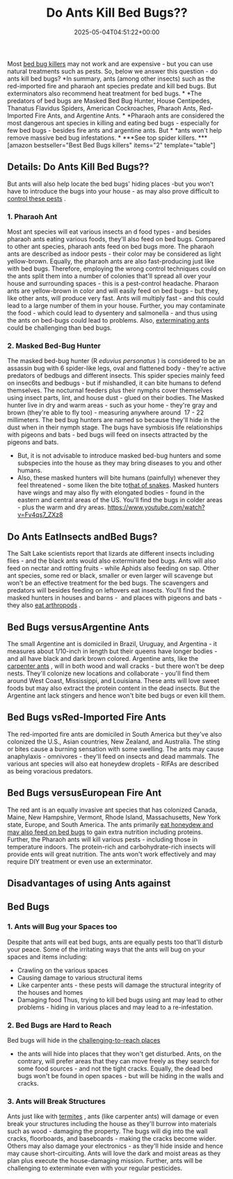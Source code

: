 ﻿---
layout: post
title: Do Ants Kill Bed Bugs??
date: '2025-05-04T04:51:22+00:00'
categories:
- Bed Bugs
- Guide
tags: []
slug: /do-ants-kill-bed-bugs/
lastmod: 2025-05-07T12:21:26+03:00
---

Most
[bed bug killers](https://pestpolicy.com/does-rubbing-alcohol-kill-bed-bugs/)
may not work and are expensive - but you can use natural treatments such as pests. So, below we answer this question - do ants kill bed bugs?
*In summary, ants (among other insects) such as the red-imported fire and pharaoh ant species predate and kill bed bugs. But exterminators also recommend heat treatment for bed bugs. *
*The predators of bed bugs are Masked Bed Bug Hunter, House Centipedes, Thanatus Flavidus Spiders, American Cockroaches, Pharaoh Ants, Red-Imported Fire Ants, and Argentine Ants. *
*Pharaoh ants are considered the most dangerous ant species in killing and eating bed bugs - especially for few bed bugs - besides fire ants and argentine ants. But *
*ants won't help remove massive bed bug infestations. *
***See top spider killers. ***
[amazon bestseller="Best Bed Bugs killers" items="2" template="table"]
## Details: Do Ants Kill Bed Bugs??
But ants will also help locate the bed bugs' hiding places -but you won't have to introduce the bugs into your house - as may also prove difficult to
[control these pests](https://nysipm.cornell.edu/whats-bugging-you/bed-bugs/bed-bug-faqs///)
.
### 1. Pharaoh Ant
Most ant species will eat various insects an
d food types - and besides pharaoh ants eating various foods, they'll also feed on bed bugs. Compared to other ant species, pharaoh ants feed on bed bugs more.
The pharaoh ants are described as indoor pests - their color may be considered as light yellow-brown. Equally, the pharaoh ants are also fast-producing just like with bed bugs.
Therefore, employing the wrong control techniques could on the ants split them into a number of colonies that'll spread all over your house and surrounding spaces - this is a pest-control headache.
Pharaon ants are yellow-brown in color and will easily feed on bed bugs - but they, like other ants, will produce very fast. Ants will multiply fast - and this could lead to a large number of them in your house.
Further, you may contaminate the food - which could lead to dysentery and salmonella - and thus using the ants on bed-bugs could lead to problems. Also,
[exterminating ants](https://pestpolicy.com/)
could be challenging than bed bugs.
### 2. Masked Bed-Bug Hunter
The masked bed-bug hunter (R
*eduvius personatus*
) is considered to be an assassin bug with 6 spider-like legs, oval and flattened body - they're active predators of bedbugs and different insects.
This spider species mainly feed on insec6ts and bedbugs - but if mishandled, it can bite humans to defend themselves. The nocturnal feeders plus their nymphs cover themselves using insect parts, lint, and house dust - glued on their bodies.
The Masked hunter live in dry and warm areas - such as your home - they're gray and brown (they're able to fly too) - measuring anywhere around  17 - 22 millimeters.
The bed bug hunters are named so because they'll hide in the dust when in their nymph stage. The bugs have symbiosis life relationships with pigeons and bats - bed bugs will feed on insects attracted by the pigeons and bats.
- But, it is not advisable to introduce masked bed-bug hunters and some subspecies into the house as they may bring diseases to you and other humans.
- Also, these masked hunters will bite humans (painfully) whenever they feel threatened - some liken the bite to[that of snakes](https://pestpolicy.com/best-snake-repellent-for-yards/).
Masked hunters have wings and may also fly with elongated bodies - found in the eastern and central areas of the US. You'll find the bugs in colder areas - plus the warm and dry areas.
https://www.youtube.com/watch?v=Fv4qs7_ZXz8
## Do Ants EatInsects andBed Bugs?
The Salt Lake scientists report that lizards ate different insects including flies - and the black ants would also exterminate bed bugs. Ants will also feed on nectar and rotting fruits - while Aphids also feeding on sap.
Other ant species, some red or black, smaller or even larger will scavenge but won't be an effective treatment for the bed bugs. The scavengers and predators will besides feeding on leftovers eat insects.
You'll find the masked hunters in houses and barns -  and places with pigeons and bats - they also
[eat arthropods](https://pestpolicy.com/can-bearded-dragons-eat-bananas/)
.
## Bed Bugs versusArgentine Ants
The small Argentine ant is domiciled in Brazil, Uruguay, and Argentina - it measures about 1/10-inch in length but their queens have longer bodies - and all have black and dark brown colored.
Argentine ants, like the
[carpenter ants](https://pestpolicy.com/do-carpenter-bees-bite/)
, will in both wood and wall cracks - but there won't be deep nests. They'll colonize new locations and collaborate - you'll find them around West Coast, Mississippi, and Louisiana.
These ants will love sweet foods but may also extract the protein content in the dead insects. But the Argentine ant lack stingers and hence won't bite bed bugs or even kill them.
## Bed Bugs vsRed-Imported Fire Ants
The red-imported
fire ants are domiciled in South America but they've also colonized the U.S., Asian countries, New Zealand, and Australia.
The sting or bites
cause a burning sensation with some swelling.
The ants may cause anaphylaxis - omnivores - they'll feed on insects and dead mammals.
The various ant species will also eat honeydew droplets - RIFAs are described as being voracious predators.
## Bed Bugs versusEuropean Fire Ant
The red ant is an equally invasive ant species that has colonized Canada, Maine, New Hampshire, Vermont, Rhode Island, Massachusetts, New York state, Europe, and South America.
The ants primarily
[eat honeydew and may also feed on bed bugs](https://pestpolicy.com/what-animals-eat-bed-bugs/)
to gain extra nutrition including proteins. Further, the Pharaoh ants will kill various pests - including those in temperature indoors.
The protein-rich and carbohydrate-rich insects will provide ents will great nutrition. The ants won't work effectively and may require DIY treatment or even use an exterminator.
## Disadvantages of using Ants against
## Bed Bugs
### 1. Ants will Bug your Spaces too
Despite that ants will eat bed bugs, ants are equally pests too that'll disturb your peace. Some of the irritating ways that the ants will bug on your spaces and items including:
- Crawling on the various spaces
- Causing damage to various structural items
- Like carpenter ants - these pests will damage the structural integrity of the houses and homes
- Damaging food
Thus, trying to kill bed bugs using ant may lead to other problems - hiding in various places and may lead to a re-infestation.
### 2. Bed Bugs are Hard to Reach
Bed bugs will hide in the
[challenging-to-reach places](https://pestpolicy.com/where-do-bed-bugs-hide/)
- the ants will hide into places that they won't get disturbed.
Ants, on the contrary, will prefer areas that they can move freely as they search for some food sources - and not the tight cracks.
Equally, the dead bed bugs won't be found in open spaces - but will be hiding in the walls and cracks.
### 3. Ants will Break Structures
Ants just like with
[termites](https://pestpolicy.com/best-termite-killer/)
, ants (like carpenter ants) will damage or even break your structures including the house as they'll burrow into materials such as wood - damaging the property.
The bugs will dig into the wall cracks, floorboards, and baseboards - making the cracks become wider. Others may also damage your electronics - as they'll hide inside and hence may cause short-circuiting.
Ants will love the dark and moist areas as they plan plus execute the house-damaging mission. Further, ants will be challenging to exterminate even with your regular pesticides.
